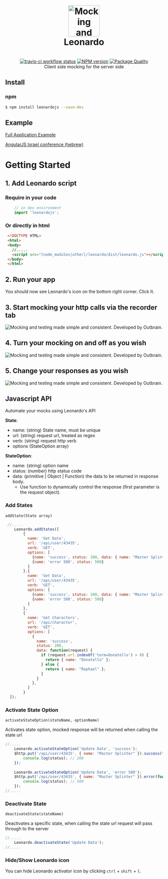 
<h1 align="center">
  <img
    width="100"
    src="https://raw.githubusercontent.com/outbrain/Leonardo/master/leonardo.png"
    alt="Mocking and testing made simple and consistent. Developed by Outbrain."
  />
  <br>
  Leonardo
</h1>
<p align="center">
  <br>
  <a href="https://travis-ci.org/outbrain/Leonardo"
    ><img
      src="https://travis-ci.org/outbrain/Leonardo.svg?branch=master"
      alt="travis-ci workflow status"
  /></a>
  <a href="http://badge.fury.io/js/leonardojs"
    ><img
      src="https://badge.fury.io/js/leonardojs.svg"
      alt="NPM version"
  /></a>
  <a href="http://packagequality.com/#?package=leonardojs"
    ><img
      src="http://npm.packagequality.com/shield/leonardojs.svg"
      alt="Package Quality"
  /></a>
  <br>
  Client side mocking for the server side
</p>

## Install

### npm

```bash
$ npm install leonardojs --save-dev
```
## Example

[Full Application Example](http://outbrain.github.io/Leonardo/examples/angularIL/)

[AngularJS Israel conference (hebrew)](http://www.youtube.com/watch?v=zPBmMiJZ5O8)

# Getting Started

## 1. Add Leonardo script

### Require in your code

```javascript
    // in dev environment
    import 'leonardojs';
```

### Or directly in html
```html
 <!DOCTYPE HTML>
 <html>
 <body>
   //.....
   <script src="[node_modules|other]/leonardo/dist/leonardo.js"></script>
 </body>
 </html>
```

## 2. Run your app
You should now see Leonardo's icon on the bottom right corner. Click It.

## 3. Start mocking your http calls via the recorder tab 
![Mocking and testing made simple and consistent. Developed by Outbrain.](./images/recorder.png)

## 4. Turn your mocking on and off as you wish
![Mocking and testing made simple and consistent. Developed by Outbrain.](./images/scenario.png)

## 5. Change your responses as you wish
![Mocking and testing made simple and consistent. Developed by Outbrain.](./images/responses.png)

## Javascript API
Automate your mocks using Leonardo's API

**State**:
- name: (string) State name, must be unique
- url: (string) request url, treated as regex
- verb: (string) request http verb
- options (StateOption array)

**StateOption**:
- name: (string) option name
- status: (number) http status code
- data: (primitive | Object | Function) the data to be returned in response body. 
    - Use function to dynamically control the response (first parameter is the request object).


### Add States
`addState(State array)`
```javascript
 //.....
    Leonardo.addStates([
        {
          name: 'Get Data',
          url: '/api/user/43435',
          verb: 'GET',
          options: [
            {name: 'success', status: 200, data: { name: "Master Splinter" }},
            {name: 'error 500', status: 500}
          ]
        },{
          name: 'Get Data',
          url: '/api/user/43435',
          verb: 'GET',
          options: [
            {name: 'success', status: 200, data: { name: "Master Splinter" }},
            {name: 'error 500', status: 500}
          ]
        },
        {
          name: 'Get Characters',
          url: '/api/character',
          verb: 'GET',
          options: [
            {
              name: 'success', 
              status: 200,
              data: function(request) {
                if (request.url.indexOf('term=Donatello') > 0) {
                  return { name: "Donatello" };
                } else {
                  return { name: "Raphael" };                  
                }
              }
            },
          ]
        }
  ]);
```

### Activate State Option
`activateStateOption(stateName, optionName)`

Activates state option, mocked response will be returned when calling the state url

```javascript
//.....
    Leonardo.activateStateOption('Update Data', 'success');
    $http.put('/api/user/43435', { name: "Master Splinter" }).success(function(data, status) {
        console.log(status); // 200 
    });
    
    Leonardo.activateStateOption('Update Data', 'error 500');
    $http.put('/api/user/43435', { name: "Master Splinter" }).error(function(data, status) {
        console.log(status); // 500 
    });
//.....
```

### Deactivate State
`deactivateState(stateName)`

Deactivates a specific state, when calling the state url request will pass through to the server

```javascript
//.....
    Leonardo.deactivateState('Update Data');
//.....
```

### Hide/Show Leonardo icon
You can hide Leonardo activator icon by clicking `ctrl` + `shift` + `l`.

